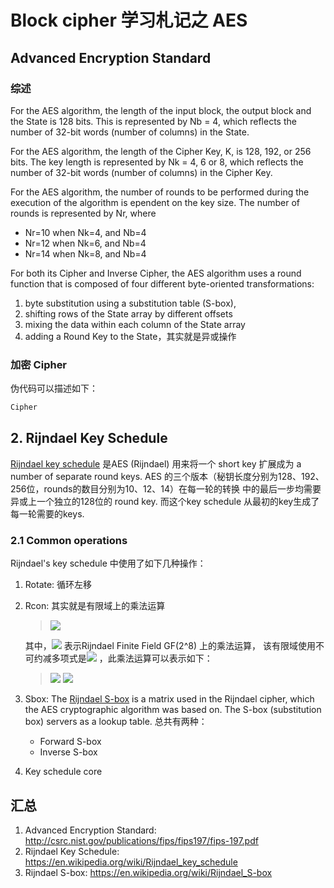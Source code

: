 # Block cipher 学习札记之 AES

## Advanced Encryption Standard

### 综述

For the AES algorithm, the length of the input block, the output block and the State is 128 bits. This is represented by Nb = 4, 
which reflects the number of 32-bit words (number of columns) in the State.

For the AES algorithm, the length of the Cipher Key, K, is 128, 192, or 256 bits. The key length is represented by Nk = 4, 6 or 8, 
which reflects the number of 32-bit words (number of columns) in the Cipher Key.

For the AES algorithm, the number of rounds to be performed during the execution of the algorithm is ependent on the key size. 
The number of rounds is represented by Nr, where 
- Nr=10 when Nk=4, and Nb=4
- Nr=12 when Nk=6, and Nb=4
- Nr=14 when Nk=8, and Nb=4

For both its Cipher and Inverse Cipher, the AES algorithm uses a round function that is composed of four different byte-oriented transformations:
1. byte substitution using a substitution table (S-box),
2. shifting rows of the State array by different offsets
3. mixing the data within each column of the State array
4. adding a Round Key to the State，其实就是异或操作

### 加密 Cipher 

伪代码可以描述如下：
```C
Cipher

```

## 2. Rijndael Key Schedule
[Rijndael key schedule](https://en.wikipedia.org/wiki/Rijndael_key_schedule) 是AES (Rijndael) 用来将一个 short key 扩展成为 
a number of separate round keys. AES 的三个版本（秘钥长度分别为128、192、256位，rounds的数目分别为10、12、14）在每一轮的转换
中的最后一步均需要异或上一个独立的128位的 round key. 而这个key schedule 从最初的key生成了每一轮需要的keys.

### 2.1 Common operations 
Rijndael's key schedule 中使用了如下几种操作：
1. Rotate: 循环左移
2. Rcon: 其实就是有限域上的乘法运算

   >  <img src="http://chart.googleapis.com/chart?cht=tx&chl= \mathit{Rcon(i)} =  n^{i-1} 
= \underbrace{n \cdot n \cdot n \ldots}_{i-1}  \mathit{ , where n means polynomial n(x) = x" style="border:none;">
   >
    其中，<img src="http://chart.googleapis.com/chart?cht=tx&chl= n \cdot n " style="border:none;"> 表示Rijndael Finite Field GF(2^8) 上的乘法运算，
   该有限域使用不可约减多项式是<img src="http://chart.googleapis.com/chart?cht=tx&chl= \mathit{ p(x) = x^8 %2B x^4 %2B x^3 %2B x^1 %2B 1} " style="border:none;"> 
   ，此乘法运算可以表示如下：
    >  <img src="http://chart.googleapis.com/chart?cht=tx&chl= \mathit{ n \cdot n = n(x) \ast n(x) = n << 1, if the n*n < 2^8} " style="border:none;"> 
    > 
    >  <img src="http://chart.googleapis.com/chart?cht=tx&chl= \mathit{ n \cdot n = n(x) \ast n(x) modulo p(x) = (n <\!< 1) \oplus 0x1b, if n*n \geq 2^8 } " style="border:none;"> 

3. Sbox: The [Rijndael S-box](https://en.wikipedia.org/wiki/Rijndael_S-box) is a matrix used in the Rijndael cipher, which the AES 
    cryptographic algorithm was based on. The S-box (substitution box) servers as a lookup table. 总共有两种：
    - Forward S-box
    - Inverse S-box

4. Key schedule core



## 汇总
1. Advanced Encryption Standard: http://csrc.nist.gov/publications/fips/fips197/fips-197.pdf
2. Rijndael Key Schedule: https://en.wikipedia.org/wiki/Rijndael_key_schedule
3. Rijndael S-box: https://en.wikipedia.org/wiki/Rijndael_S-box

